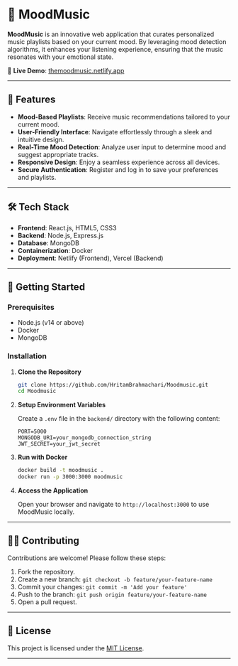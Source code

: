 
# 🎵 MoodMusic

**MoodMusic** is an innovative web application that curates personalized music playlists based on your current mood. By leveraging mood detection algorithms, it enhances your listening experience, ensuring that the music resonates with your emotional state.

🔗 **Live Demo**: [themoodmusic.netlify.app](https://themoodmusic.netlify.app)

---

## 🚀 Features

- **Mood-Based Playlists**: Receive music recommendations tailored to your current mood.
- **User-Friendly Interface**: Navigate effortlessly through a sleek and intuitive design.
- **Real-Time Mood Detection**: Analyze user input to determine mood and suggest appropriate tracks.
- **Responsive Design**: Enjoy a seamless experience across all devices.
- **Secure Authentication**: Register and log in to save your preferences and playlists.

---

## 🛠️ Tech Stack

- **Frontend**: React.js, HTML5, CSS3
- **Backend**: Node.js, Express.js
- **Database**: MongoDB
- **Containerization**: Docker
- **Deployment**: Netlify (Frontend), Vercel (Backend)

---

## 🧪 Getting Started

### Prerequisites

- Node.js (v14 or above)
- Docker
- MongoDB

### Installation

1. **Clone the Repository**

   ```bash
   git clone https://github.com/HritamBrahmachari/Moodmusic.git
   cd Moodmusic
   ```

2. **Setup Environment Variables**

   Create a `.env` file in the `backend/` directory with the following content:

   ```env
   PORT=5000
   MONGODB_URI=your_mongodb_connection_string
   JWT_SECRET=your_jwt_secret
   ```

3. **Run with Docker**

   ```bash
   docker build -t moodmusic .
   docker run -p 3000:3000 moodmusic
   ```

4. **Access the Application**

   Open your browser and navigate to `http://localhost:3000` to use MoodMusic locally.

---

## 🧑‍💻 Contributing

Contributions are welcome! Please follow these steps:

1. Fork the repository.
2. Create a new branch: `git checkout -b feature/your-feature-name`
3. Commit your changes: `git commit -m 'Add your feature'`
4. Push to the branch: `git push origin feature/your-feature-name`
5. Open a pull request.

---

## 📄 License

This project is licensed under the [MIT License](LICENSE).

---
